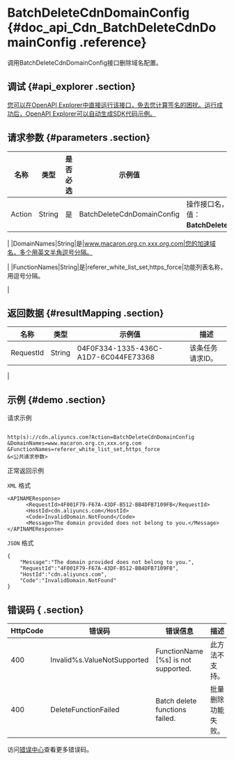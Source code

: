 # BatchDeleteCdnDomainConfig {#doc_api_Cdn_BatchDeleteCdnDomainConfig .reference}

调用BatchDeleteCdnDomainConfig接口删除域名配置。

## 调试 {#api_explorer .section}

[您可以在OpenAPI Explorer中直接运行该接口，免去您计算签名的困扰。运行成功后，OpenAPI Explorer可以自动生成SDK代码示例。](https://api.aliyun.com/#product=Cdn&api=BatchDeleteCdnDomainConfig&type=RPC&version=2014-11-11)

## 请求参数 {#parameters .section}

|名称|类型|是否必选|示例值|描述|
|--|--|----|---|--|
|Action|String|是|BatchDeleteCdnDomainConfig|操作接口名，系统规定参数。取值：**BatchDeleteCdnDomainConfig**。

 |
|DomainNames|String|是|www.macaron.org.cn,xxx.org.com|您的加速域名，多个用英文半角逗号分隔。

 |
|FunctionNames|String|是|referer\_white\_list\_set,https\_force|功能列表名称，用逗号分隔。

 |

## 返回数据 {#resultMapping .section}

|名称|类型|示例值|描述|
|--|--|---|--|
|RequestId|String|04F0F334-1335-436C-A1D7-6C044FE73368|该条任务请求ID。

 |

## 示例 {#demo .section}

请求示例

``` {#request_demo}

http(s)://cdn.aliyuncs.com?Action=BatchDeleteCdnDomainConfig
&DomainNames=www.macaron.org.cn,xxx.org.com
&FunctionNames=referer_white_list_set,https_force
&<公共请求参数>

```

正常返回示例

`XML` 格式

``` {#xml_return_success_demo}
<APINAMEResponse>
	  <RequestId>4F001F79-F67A-43DF-B512-BB4DFB7109FB</RequestId>
	  <HostId>cdn.aliyuncs.com</HostId>
	  <Code>InvalidDomain.NotFound</Code>
	  <Message>The domain provided does not belong to you.</Message>
</APINAMEResponse>
```

`JSON` 格式

``` {#json_return_success_demo}
{
	"Message":"The domain provided does not belong to you.",
	"RequestId":"4F001F79-F67A-43DF-B512-BB4DFB7109FB",
	"HostId":"cdn.aliyuncs.com",
	"Code":"InvalidDomain.NotFound"
}
```

## 错误码 { .section}

|HttpCode|错误码|错误信息|描述|
|--------|---|----|--|
|400|Invalid%s.ValueNotSupported|FunctionName \[%s\] is not supported.|此方法不支持。|
|400|DeleteFunctionFailed|Batch delete functions failed.|批量删除功能失败。|

访问[错误中心](https://error-center.aliyun.com/status/product/Cdn)查看更多错误码。

